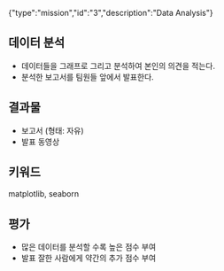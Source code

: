 {"type":"mission","id":"3","description":"Data Analysis"}
## 데이터 분석
* 데이터들을 그래프로 그리고 분석하여 본인의 의견을 적는다.
* 분석한 보고서를 팀원들 앞에서 발표한다.

## 결과물
* 보고서 (형태: 자유)
* 발표 동영상

## 키워드
matplotlib, seaborn

## 평가
* 많은 데이터를 분석할 수록 높은 점수 부여
* 발표 잘한 사람에게 약간의 추가 점수 부여

 
